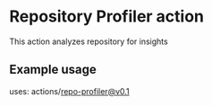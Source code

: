 # Repository Profiler action

This action analyzes repository for insights

## Example usage

uses: actions/repo-profiler@v0.1
